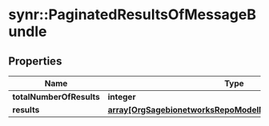 # synr::PaginatedResultsOfMessageBundle


## Properties
Name | Type | Description | Notes
------------ | ------------- | ------------- | -------------
**totalNumberOfResults** | **integer** |  | [optional] 
**results** | [**array[OrgSagebionetworksRepoModelMessageMessageBundle]**](org.sagebionetworks.repo.model.message.MessageBundle.md) |  | [optional] 


